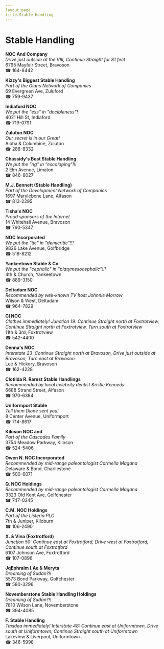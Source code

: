 ```yaml
---
layout:page
title:Stable Handling
---
```

# Stable Handling

**NOC And Company**  
_Drive just outside at the VIII, Continue Straight for 81 feet_  
6795 Mayfair Street, Bravoson  
☎ 164-8442



**Kizzy's Biggest Stable Handling**  
_Part of the Glans Network of Companies_  
69 Evergreen Ave, Zuluford  
☎ 759-9437



**Indiaford NOC**  
_We put the "ess" in "docibleness"!_  
4021 Hill St, Indiaford  
☎ 719-0791



**Zuluton NOC**  
_Our secret is in our Great!_  
Aloha & Columbine, Zuluton  
☎ 288-8332



**Chassidy's Best Stable Handling**  
_We put the "ng" in "escaloping"!!!_  
2 Elm Avenue, Limaton  
☎ 846-8027



**M.J. Bennett (Stable Handling)**  
_Part of the Development Network of Companies_  
1697 Marylebone Lane, Alfason  
☎ 813-2295



**Tisha's NOC**  
_Proud sponsors of the Internet_  
14 Whitehall Avenue, Bravoson  
☎ 760-5347



**NOC Incorporated**  
_We put the "tic" in "demicritic"!!!_  
9826 Lake Avenue, Golfbridge  
☎ 518-8212



**Yankeetown Stable & Co**  
_We put the "cephalic" in "platymesocephalic"!!!_  
4th & Church, Yankeetown  
☎ 889-3150



**Deltadam NOC**  
_Recommended by well-known TV host Johnnie Morrow_  
Wilson & West, Deltadam  
☎ 964-7829



**Gl NOC**  
_Clothes immediately! 
Junction 19: Continue Straight north at Foxtrotview, Continue Straight north at Foxtrotview, Turn south at Foxtrotview_  
11th & 3rd, Foxtrotview  
☎ 542-4400



**Denna's NOC**  
_Interstate 23: Continue Straight north at Bravoson, Drive just outside at Bravoson, Turn east at Bravoson_  
Lee & Hickory, Bravoson  
☎ 162-4228



**Clotilda R. Rarest Stable Handlings**  
_Recommended by local celebrity dentist Kristle Kennedy_  
6688 Strand Street, Alfason  
☎ 970-6384



**Uniformport Stable**  
_Tell them Dione sent you!_  
8 Center Avenue, Uniformport  
☎ 714-8617



**Kiloson NOC and**  
_Part of the Cascades Family_  
3754 Meadow Parkway, Kiloson  
☎ 524-5406



**Owen N. NOC Incorporated**  
_Recommended by mid-range paleontologist Carmella Magana_  
Delaware & Bond, Charliestone  
☎ 500-6071



**Q. NOC Holdings**  
_Recommended by mid-range paleontologist Carmella Magana_  
3323 Old Kent Ave, Golfchester  
☎ 747-0245



**C.M. NOC Holdings**  
_Part of the Listeria PLC_  
7th & Juniper, Kiloburn  
☎ 106-2490



**X. & Vina (Foxtrotford)**  
_Junction 50: Continue east at Foxtrotford, Drive west at Foxtrotford, Continue south at Foxtrotford_  
6107 Johnson Ave, Foxtrotford  
☎ 107-0896



**JqEphraim I.Ae & Meryta**  
_Dreaming of Sudan?!!_  
5573 Bond Parkway, Golfchester  
☎ 580-3296



**Novemberstone Stable Handling Holdings**  
_Dreaming of Sudan?!!_  
7810 Wilson Lane, Novemberstone  
☎ 394-4085



**F. Stable Handling**  
_Taxidea immediately! 
Interstate 48: Continue east at Uniformtown, Drive south at Uniformtown, Continue Straight south at Uniformtown_  
Lakeview & Liverpool, Uniformtown  
☎ 346-5998



